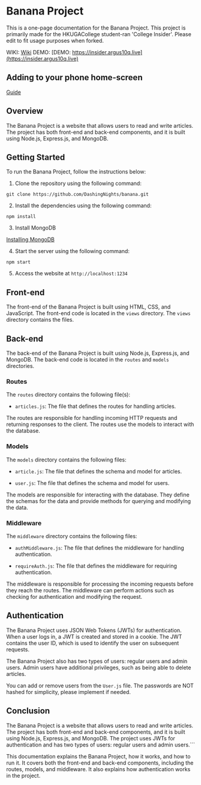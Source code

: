 # Banana Project

This is a one-page documentation for the Banana Project. This project is primarily made for the HKUGACollege student-ran 'College Insider'. Please edit to fit usage purposes when forked.

WIKI:
[Wiki](https://github.com/DashingNights/banana/wiki)
DEMO:
[DEMO: https://insider.argus10q.live](https://insider.argus10q.live)
## Adding to your phone home-screen
[Guide](https://www.macrumors.com/how-to/add-a-web-link-to-home-screen-iphone-ipad/)
## Overview

The Banana Project is a website that allows users to read and write articles. The project has both front-end and back-end components, and it is built using Node.js, Express.js, and MongoDB.

## Getting Started

To run the Banana Project, follow the instructions below:

1. Clone the repository using the following command:
   
```git clone https://github.com/DashingNights/banana.git```


2. Install the dependencies using the following command:

```npm install```

3. Install MongoDB

[Installing MongoDB](https://www.mongodb.com/docs/manual/administration/install-community/)


4. Start the server using the following command:

```npm start```


5. Access the website at `http://localhost:1234`

## Front-end

The front-end of the Banana Project is built using HTML, CSS, and JavaScript. The front-end code is located in the `views` directory. The `views` directory contains the files.

## Back-end

The back-end of the Banana Project is built using Node.js, Express.js, and MongoDB. The back-end code is located in the `routes` and `models` directories.

### Routes

The `routes` directory contains the following file(s):

- `articles.js`: The file that defines the routes for handling articles.

The routes are responsible for handling incoming HTTP requests and returning responses to the client. The routes use the models to interact with the database.

### Models

The `models` directory contains the following files:

- `article.js`: The file that defines the schema and model for articles.

- `user.js`: The file that defines the schema and model for users.

The models are responsible for interacting with the database. They define the schemas for the data and provide methods for querying and modifying the data.

### Middleware

The `middleware` directory contains the following files:

- `authMiddleware.js`: The file that defines the middleware for handling authentication.

- `requireAuth.js`: The file that defines the middleware for requiring authentication.

The middleware is responsible for processing the incoming requests before they reach the routes. The middleware can perform actions such as checking for authentication and modifying the request.

## Authentication

The Banana Project uses JSON Web Tokens (JWTs) for authentication. When a user logs in, a JWT is created and stored in a cookie. The JWT contains the user ID, which is used to identify the user on subsequent requests.

The Banana Project also has two types of users: regular users and admin users. Admin users have additional privileges, such as being able to delete articles.

You can add or remove users from the `User.js` file. The passwords are NOT hashed for simplicity, please implement if needed.
## Conclusion

The Banana Project is a website that allows users to read and write articles. The project has both front-end and back-end components, and it is built using Node.js, Express.js, and MongoDB. The project uses JWTs for authentication and has two types of users: regular users and admin users.```

This documentation explains the Banana Project, how it works, and how to run it. It covers both the front-end and back-end components, including the routes, models, and middleware. It also explains how authentication works in the project.
